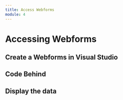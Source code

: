```yaml
---
title: Access Webforms
module: 4
---
```


# Accessing Webforms

## Create a Webforms in Visual Studio

## Code Behind

## Display the data